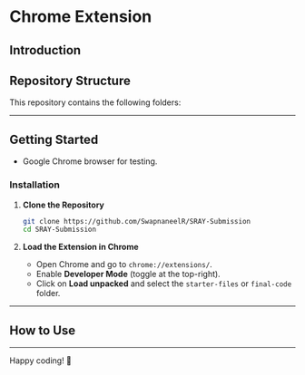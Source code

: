 # Chrome Extension

## Introduction  
 

## Repository Structure  

This repository contains the following folders:  

 
---

## Getting Started  
  
- Google Chrome browser for testing.

### Installation  

1. **Clone the Repository**  
   ```bash
   git clone https://github.com/SwapnaneelR/SRAY-Submission
   cd SRAY-Submission
   ```

2. **Load the Extension in Chrome**  
   - Open Chrome and go to `chrome://extensions/`.  
   - Enable **Developer Mode** (toggle at the top-right).  
   - Click on **Load unpacked** and select the `starter-files` or `final-code` folder.

---

## How to Use  

 
---

 

Happy coding! 🚀
